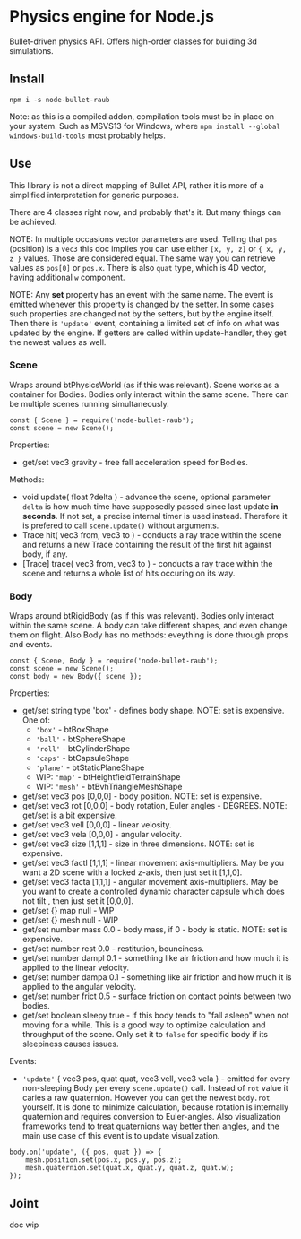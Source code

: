 # Physics engine for Node.js

Bullet-driven physics API. Offers high-order classes for building 3d simulations.


## Install

```
npm i -s node-bullet-raub
```

Note: as this is a compiled addon, compilation tools must be in place on your system.
Such as MSVS13 for Windows, where `npm install --global windows-build-tools` most probably helps.


## Use

This library is not a direct mapping of Bullet API, rather it is more of a simplified
interpretation for generic purposes.

There are 4 classes right now, and probably that's it. But many things can be achieved.

NOTE: In multiple occasions vector parameters are used. Telling that `pos` (position)
is a `vec3` this doc implies you can use either `[x, y, z]` or `{ x, y, z }` values.
Those are considered equal. The same way you can retrieve values as `pos[0]` or `pos.x`.
There is also `quat` type, which is 4D vector, having additional `w` component.

NOTE: Any **set** property has an event with the same name. The event is emitted whenever
this property is changed by the setter. In some cases such properties are changed
not by the setters, but by the engine itself. Then there is `'update'` event, containing
a limited set of info on what was updated by the engine. If getters are called within
update-handler, they get the newest values as well.


### Scene

Wraps around btPhysicsWorld (as if this was relevant). Scene works as a container
for Bodies. Bodies only interact within the same scene. There can be multiple scenes
running simultaneously.

```
const { Scene } = require('node-bullet-raub');
const scene = new Scene();
```

Properties:
* get/set vec3 gravity - free fall acceleration speed for Bodies.


Methods:
* void update( float ?delta ) - advance the scene, optional parameter `delta` is how much time have
supposedly passed since last update **in seconds**. If not set, a precise internal
timer is used instead. Therefore it is prefered to call `scene.update()` without arguments.
* Trace hit( vec3 from, vec3 to ) - conducts a ray trace within the scene and returns a new Trace
containing the result of the first hit against body, if any.
* [Trace] trace( vec3 from, vec3 to ) - conducts a ray trace within the scene and returns a
whole list of hits occuring on its way.



### Body

Wraps around btRigidBody (as if this was relevant). Bodies only interact within the same scene.
A body can take different shapes, and even change them on flight. Also Body has no
methods: eveything is done through props and events.

```
const { Scene, Body } = require('node-bullet-raub');
const scene = new Scene();
const body = new Body({ scene });
```

Properties:
* get/set string type 'box' - defines body shape.  NOTE: set is expensive. One of:
	* `'box'` - btBoxShape
	* `'ball'` - btSphereShape
	* `'roll'` - btCylinderShape
	* `'caps'` - btCapsuleShape
	* `'plane'` - btStaticPlaneShape
	* WIP: `'map'` - btHeightfieldTerrainShape
	* WIP: `'mesh'` - btBvhTriangleMeshShape
* get/set vec3 pos [0,0,0] - body position. NOTE: set is expensive.
* get/set vec3 rot [0,0,0] - body rotation, Euler angles - DEGREES. NOTE: get/set is a bit expensive.
* get/set vec3 vell [0,0,0] - linear velosity.
* get/set vec3 vela [0,0,0] - angular velocity.
* get/set vec3 size [1,1,1] - size in three dimensions. NOTE: set is expensive.
* get/set vec3 factl [1,1,1] - linear movement axis-multipliers. May be you want a 2D
scene with a locked z-axis, then just set it [1,1,0].
* get/set vec3 facta [1,1,1] - angular movement axis-multipliers. May be you want to
create a controlled dynamic character capsule which does not tilt , then just set it [0,0,0].
* get/set {} map null - WIP
* get/set {} mesh null - WIP
* get/set number mass 0.0 - body mass, if 0 - body is static. NOTE: set is expensive.
* get/set number rest 0.0 - restitution, bounciness.
* get/set number dampl 0.1 - something like air friction and how much it is applied to
the linear velocity.
* get/set number dampa 0.1 - something like air friction and how much it is applied to
the angular velocity.
* get/set number frict 0.5 - surface friction on contact points between two bodies.
* get/set boolean sleepy true - if this body tends to "fall asleep" when not moving for
a while. This is a good way to optimize calculation and throughput of the scene. Only
set it to `false` for specific body if its sleepiness causes issues.


Events:
* `'update'` { vec3 pos, quat quat, vec3 vell, vec3 vela } - emitted for every non-sleeping
Body per every `scene.update()` call. Instead of `rot` value it caries a raw quaternion.
However you can get the newest `body.rot` yourself. It is done to minimize calculation,
because rotation is internally quaternion and requires conversion to Euler-angles. Also
visualization frameworks tend to treat quaternions way better then angles, and the main
use case of this event is to update visualization.
```
body.on('update', ({ pos, quat }) => {
	mesh.position.set(pos.x, pos.y, pos.z);
	mesh.quaternion.set(quat.x, quat.y, quat.z, quat.w);
});
```


## Joint

doc wip
